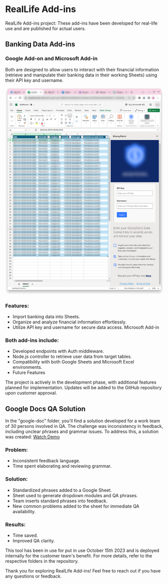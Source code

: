 # RealLife Add-ins
RealLife Add-ins project: These add-ins have been developed for real-life use and are published for actual users.

## Banking Data Add-ins
### Google Add-on and Microsoft Add-in
Both are designed to allow users to interact with their financial information (retrieve and manipulate their banking data in their working Sheets) using their API key and username.

![Screenshot 1](microsoftexcel/assets/addin-porfolio.png)

### Features:

- Import banking data into  Sheets.
- Organize and analyze financial information effortlessly.
- Utilize API key and username for secure data access.
Microsoft Add-in

### Both add-ins include:

- Developed endpoints with Auth middleware.
- Node.js controller to retrieve user data from target tables.
- Compatibility with both Google Sheets and Microsoft Excel environments.
- Future Features

The project is actively in the development phase, with additional features planned for implementation. Updates will be added to the GitHub repository upon customer approval.

## Google Docs QA Solution
In the "google-doc" folder, you'll find a solution developed for a work team of 30 persons involved in QA. The challenge was inconsistency in feedback, including unclear phrases and grammar issues. To address this, a solution was created:
[Watch Demo](googledoc/demo/feebacktool.GIF)

### Problem:

- Inconsistent feedback language.
- Time spent elaborating and reviewing grammar.

###  Solution:

- Standardized phrases added to a Google Sheet.
- Sheet used to generate dropdown modules and QA phrases.
- Team inserts standard phrases into feedback.
- New common problems added to the sheet for immediate QA availability.

###  Results:
- Time saved.
- Improved QA clarity.

This tool has been in use for put in use October 15th 2023 and is deployed internally for the customer team's benefit. For more details, refer to the respective folders in the repository.

Thank you for exploring RealLife Add-ins! Feel free to reach out if you have any questions or feedback.
